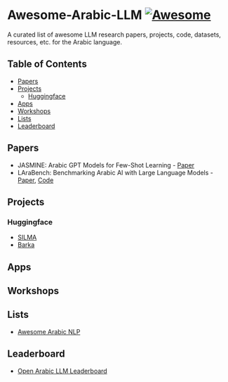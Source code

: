 # Awesome-Arabic-LLM [![Awesome](https://awesome.re/badge.svg)](https://awesome.re)
A curated list of awesome LLM research papers, projects, code, datasets, resources, etc. for the  Arabic language.


## Table of Contents

- [Papers](#papers)
- [Projects](#projects)
    - [Huggingface](#huggingface)
- [Apps](#apps)
- [Workshops](#workshops)
- [Lists](#lists)
- [Leaderboard](#leaderboard)


## Papers
- JASMINE: Arabic GPT Models for Few-Shot Learning - [Paper](https://arxiv.org/pdf/2212.10755)
- LAraBench: Benchmarking Arabic AI with Large Language Models - [Paper](https://arxiv.org/pdf/2305.14982), [Code](https://github.com/qcri/LLMeBench)




## Projects

### Huggingface
- [SILMA](https://huggingface.co/silma-ai/SILMA-9B-Instruct-v1.0)
- [Barka](https://huggingface.co/Slim205/Barka-9b-it-v02)




## Apps



## Workshops



## Lists
- [Awesome Arabic NLP](https://github.com/Curated-Awesome-Lists/awesome-arabic-nlp)



## Leaderboard
- [Open Arabic LLM Leaderboard](https://huggingface.co/spaces/OALL/Open-Arabic-LLM-Leaderboard)
